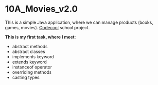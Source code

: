 # 10A_Movies_v2.0

This is a simple Java application, where we can manage products (books, games, movies). 
[Codecool](https://codecool.hu/) school project.

**This is my first task, where I meet:**
 - abstract methods
 - abstract classes
 - implements keyword
 - extends keyword
 - instanceof operator 
 - overriding methods
 - casting types
